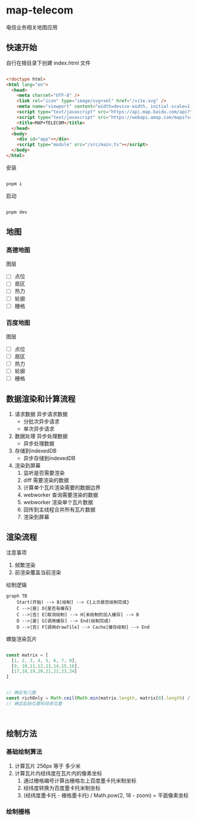 # map-telecom

电信业务相关地图应用

## 快速开始

自行在根目录下创建 index.html 文件

```html

<!doctype html>
<html lang="en">
  <head>
    <meta charset="UTF-8" />
    <link rel="icon" type="image/svg+xml" href="/vite.svg" />
    <meta name="viewport" content="width=device-width, initial-scale=1.0" />
    <script type="text/javascript" src="https://api.map.baidu.com/api?type=webgl&v=1.0&ak="></script>
    <script type="text/javascript" src="https://webapi.amap.com/maps?v=2.0&key="></script>
    <title>MAP+TELECOM</title>
  </head>
  <body>
    <div id="app"></div>
    <script type="module" src="/src/main.ts"></script>
  </body>
</html>

```

安装

```sh

pnpm i

```

启动

```sh

pnpm dev

```

## 地图

### 高德地图

图层

- [ ] 点位
- [ ] 扇区
- [ ] 热力
- [ ] 轮廓
- [ ] 栅格

### 百度地图

图层

- [ ] 点位
- [ ] 扇区
- [ ] 热力
- [ ] 轮廓
- [ ] 栅格

## 数据渲染和计算流程

1. 请求数据 异步请求数据
   - 分批次异步请求
   - 单次异步请求
2. 数据处理 异步处理数据
   - 异步处理数据
3. 存储到indexedDB
   - 异步存储到indexedDB
4. 渲染到屏幕
   1. 监听是否需要渲染
   2. diff 需要渲染的数据
   3. 计算单个瓦片渲染需要的数据边界
   4. webworker 查询需要渲染的数据
   5. webworker 渲染单个瓦片数据
   6. 回传到主线程合并所有瓦片数据
   7. 渲染到屏幕

## 渲染流程

注意事项

1. 频繁渲染
2. 前渲染覆盖当前渲染

绘制逻辑

```mermaid
graph TB
    Start(开始) --> B[绘制] --> C{上次是否绘制完成}
    C -->|是| D{是否有缓存}
    C -->|否| E[取消绘制] --> H[未绘制的加入缓存] --> B
    D -->|是| G[调用缓存] --> End(绘制完成)
    D -->|否| F[调用drawTile] --> Cache[缓存绘制] --> End
```

螺旋渲染瓦片

```ts

const matrix = [
  [1, 2, 3, 4, 5, 6, 7, 8],
  [9, 10,11,12,13,14,15,16],
  [17,18,19,20,21,22,23,24]
]

```

```ts

// 确定有几圈
const richOnly = Math.ceil(Math.min(matrix.length, matrix[0].length) / 2)
// 确定起始位置和结束位置




```



## 绘制方法

### 基础绘制算法

1. 计算瓦片 256px 等于 多少米
2. 计算瓦片内经纬度在瓦片内的像素坐标
   1. 通过栅格编号计算出栅格左上百度墨卡托米制坐标
   2. 经纬度转换为百度墨卡托米制坐标
   3. (经纬度墨卡托 - 栅格墨卡托) / Math.pow(2, 18 - zoom) = 平面像素坐标

### 绘制栅格
